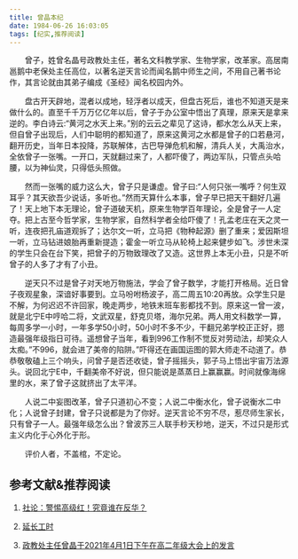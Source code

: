```yaml
---
title: 曾晶本纪
date: 1984-06-26 16:03:05
tags: [纪实,推荐阅读]
---
```


&ensp;&ensp;&ensp;&ensp;曾子，姓曾名晶号政教处主任，著名文科教学家、生物学家，改革家。高居南邕鹅中老保处主任高位，以著名逆天言论而闻名鹅中师生之间，不用自己著书论作，其言论就由其弟子编成《圣经》闻名校园内外。
<!--more-->
&ensp;&ensp;&ensp;&ensp;盘古开天辟地，混者以成地，轻浮者以成天，但盘古死后，谁也不知道天是来做什么的。直至千千万万亿亿年以后，曾子于办公室中悟出了真理，原来天是拿来逆的。李白诗云:“黄河之水天上来。”别的云云之辈见了这诗，都水怎么从天上来，但自曾子出现后，人们中聪明的都知道了，原来这黄河之水都是曾子的口若悬河，翻开历史，当年日本投降，苏联解体，古巴导弹危机和解，清兵人关，大禹治水，全依曾子一张嘴。一开口，天就翻过来了，人都吓傻了，两边军队，只管点头哈腰，以为神仙灵，只得低头照做。

&ensp;&ensp;&ensp;&ensp;然而一张嘴的威力这么大，曾子只是谦虚。曾子曰:“人何只张一嘴呼？何生双耳乎？其天欲吾少说话，多听也。”然而天算什么本事，曾子早已把天干翻好几遍了！天上地下本无理论，曾子道破天机，原来生物学百年理论，全是曾子一人定夺。把上古至今哲学家，生物学家，自然科学者全给吓傻了！孔孟老庄在天之灵一听，连夜把孔庙道观拆了；达尔文一听，立马把《物种起源》删了重来；爱因斯坦一听，立马钻进娘胎再重新提造；霍金一听立马从轮椅上起来健步如飞。涉世未深的学生只会在台下笑，把曾子的万物致理改了又造。这世界上本无小丑，只是不听曾子的人多了才有了小丑。

&ensp;&ensp;&ensp;&ensp;逆天只不过是曾子对天地万物施法，学会了曾子数学，才能打开格局。近日曾子夜观星象，深谙好事要到。立马吩咐杨波子，高二周五10:20再放。众学生只是不解，为何迟迟不许回家，晚走两步，地铁末班车影都找不到。原来这一曾一波，就是北宁E中哼哈二将，文武双星，舒克贝塔，海尔兄弟。两人用文科数学一算，每周多学一小时，一年多学50小时，50小时不多不少，干翻兄弟学校正正好，摁造最强年级指日可待。遥想曾子当年，看到996工作制不觉反对劳动法，却笑众人太痴。”不996，就会进了美帝的陷阱。”吓得还在画国运图的郭大师走不动道了。恭恭敬敬磕上三个响头，问曾子是否还收徒，曾子摇摇头，郭子马上悟出宇宙万法源头。说回北宁E中，千翻美帝不好说，但只能说是蒸蒸日上赢赢赢。时间就像海绵里的水，来了曾子这就挤出了太平洋。

&ensp;&ensp;&ensp;&ensp;人说二中妄图改革，曾子只道初心不变；人说二中衡水化，曾子说衡水二中化；人说曾子封建，曾子只说都是为了你好。逆天言论不穷不尽，惹尽师生家长，只有曾子一人。最强年级怎么出？曾波苏三人联手秒天秒地，逆天，不过只是形式主义内化于心外化于形。

&ensp;&ensp;&ensp;&ensp;评价人者，不盖棺，不定论。

## 参考文献&推荐阅读

1. [社论：警惕高级红！究竟谁在反华？](/editorial1)

2. [延长工时](/史记/#ycgs)

3. [政教处主任曾晶于2021年4月1日下午在高二年级大会上的发言](/speechundernationalflagbyzeng)
